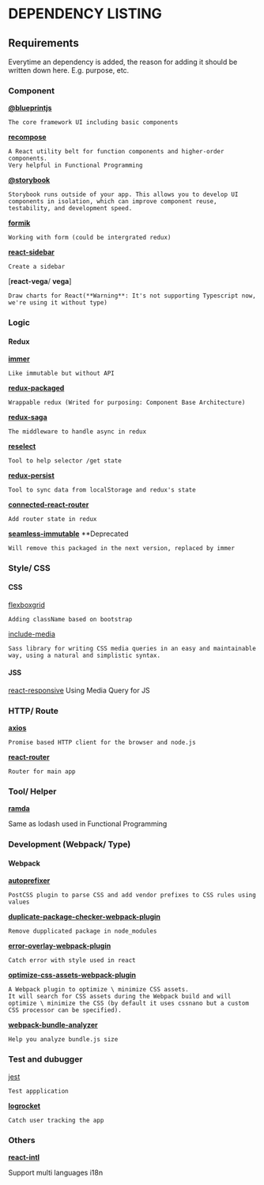 # DEPENDENCY LISTING

## Requirements

Everytime an dependency is added, the reason for adding it should be written down here. E.g. purpose, etc.

### Component
[**@blueprintjs**](https://blueprintjs.com/)

	The core framework UI including basic components

[**recompose**](https://github.com/acdlite/recompose)

	A React utility belt for function components and higher-order components.
	Very helpful in Functional Programming

[**@storybook**](https://github.com/storybooks/storybook)

	Storybook runs outside of your app. This allows you to develop UI components in isolation, which can improve component reuse, testability, and development speed.


[**formik**](https://github.com/jaredpalmer/formik)

	Working with form (could be intergrated redux)

[**react-sidebar**](https://github.com/balloob/react-sidebar)

	Create a sidebar 

[**react-vega**/ **vega**]

	Draw charts for React(**Warning**: It's not supporting Typescript now, we're using it without type)



### Logic

#### Redux

[**immer**](https://github.com/mweststrate/immer)

	Like immutable but without API

[**redux-packaged**](https://github.com/tomzaku/redux-packaged)

	Wrappable redux (Writed for purposing: Component Base Architecture)

[**redux-saga**](https://redux-saga.js.org/docs/introduction/BeginnerTutorial.html)

	The middleware to handle async in redux

[**reselect**]()

	Tool to help selector /get state

[**redux-persist**]()

	Tool to sync data from localStorage and redux's state

[**connected-react-router**](https://github.com/supasate/connected-react-router)

	Add router state in redux

[**seamless-immutable**]() **Deprecated

	Will remove this packaged in the next version, replaced by immer



### Style/ CSS

#### CSS

[flexboxgrid](https://getbootstrap.com/docs/4.0/layout/grid/)

	Adding className based on bootstrap


[include-media](https://include-media.com/)

	Sass library for writing CSS media queries in an easy and maintainable way, using a natural and simplistic syntax.

#### JSS

[react-responsive](https://github.com/contra/react-responsive)
	Using Media Query for JS

### HTTP/ Route

[**axios**](https://github.com/axios/axios)

	Promise based HTTP client for the browser and node.js

[**react-router**](https://reacttraining.com/react-router/core/guides/philosophy)

	Router for main app



### Tool/ Helper

[**ramda**](https://ramdajs.com/docs/)

Same as lodash used in Functional Programming



### Development (Webpack/ Type)

#### Webpack

[**autoprefixer**](https://github.com/postcss/autoprefixer)

	PostCSS plugin to parse CSS and add vendor prefixes to CSS rules using values

[**duplicate-package-checker-webpack-plugin**]()

	Remove dupplicated package in node_modules

[**error-overlay-webpack-plugin**]()

	Catch error with style used in react

[**optimize-css-assets-webpack-plugin**](https://github.com/NMFR/optimize-css-assets-webpack-plugin)

	A Webpack plugin to optimize \ minimize CSS assets.
	It will search for CSS assets during the Webpack build and will optimize \ minimize the CSS (by default it uses cssnano but a custom CSS processor can be specified).
	
[**webpack-bundle-analyzer**]()

	Help you analyze bundle.js size

### Test and dubugger

[jest]()

	Test appplication

[**logrocket**]()

	Catch user tracking the app



### Others

[**react-intl**]()

Support multi languages i18n
